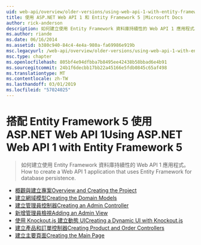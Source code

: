 ```yaml
---
uid: web-api/overview/older-versions/using-web-api-1-with-entity-framework-5/index
title: 使用 ASP.NET Web API 1 和 Entity Framework 5 |Microsoft Docs
author: rick-anderson
description: 如何建立使用 Entity Framework 資料庫持續性的 Web API 1 應用程式。
ms.author: riande
ms.date: 06/16/2014
ms.assetid: b380c940-84c4-4e4a-980a-fa69986e919b
msc.legacyurl: /web-api/overview/older-versions/using-web-api-1-with-entity-framework-5
msc.type: chapter
ms.openlocfilehash: 805bf4e94dfbba7b8495ee42438b58bbad6e4b91
ms.sourcegitcommit: 24b1f6decbb17bb22a45166e5fdb0845c65af498
ms.translationtype: MT
ms.contentlocale: zh-TW
ms.lasthandoff: 03/01/2019
ms.locfileid: "57024025"
---
```

<a name="using-aspnet-web-api-1-with-entity-framework-5"></a><span data-ttu-id="2300b-103">搭配 Entity Framework 5 使用 ASP.NET Web API 1</span><span class="sxs-lookup"><span data-stu-id="2300b-103">Using ASP.NET Web API 1 with Entity Framework 5</span></span>
====================
> <span data-ttu-id="2300b-104">如何建立使用 Entity Framework 資料庫持續性的 Web API 1 應用程式。</span><span class="sxs-lookup"><span data-stu-id="2300b-104">How to create a Web API 1 application that uses Entity Framework for database persistence.</span></span>


- [<span data-ttu-id="2300b-105">概觀與建立專案</span><span class="sxs-lookup"><span data-stu-id="2300b-105">Overview and Creating the Project</span></span>](using-web-api-with-entity-framework-part-1.md)
- [<span data-ttu-id="2300b-106">建立網域模型</span><span class="sxs-lookup"><span data-stu-id="2300b-106">Creating the Domain Models</span></span>](using-web-api-with-entity-framework-part-2.md)
- [<span data-ttu-id="2300b-107">建立管理員控制器</span><span class="sxs-lookup"><span data-stu-id="2300b-107">Creating an Admin Controller</span></span>](using-web-api-with-entity-framework-part-3.md)
- [<span data-ttu-id="2300b-108">新增管理員檢視</span><span class="sxs-lookup"><span data-stu-id="2300b-108">Adding an Admin View</span></span>](using-web-api-with-entity-framework-part-4.md)
- [<span data-ttu-id="2300b-109">使用 Knockout.js 建立動態 UI</span><span class="sxs-lookup"><span data-stu-id="2300b-109">Creating a Dynamic UI with Knockout.js</span></span>](using-web-api-with-entity-framework-part-5.md)
- [<span data-ttu-id="2300b-110">建立產品和訂單控制器</span><span class="sxs-lookup"><span data-stu-id="2300b-110">Creating Product and Order Controllers</span></span>](using-web-api-with-entity-framework-part-6.md)
- [<span data-ttu-id="2300b-111">建立主要頁面</span><span class="sxs-lookup"><span data-stu-id="2300b-111">Creating the Main Page</span></span>](using-web-api-with-entity-framework-part-7.md)
